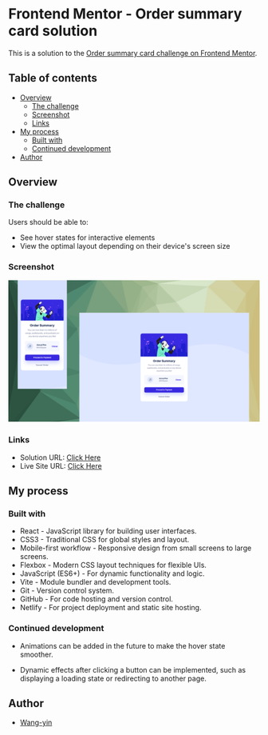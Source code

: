 # Frontend Mentor - Order summary card solution

This is a solution to the [Order summary card challenge on Frontend Mentor](https://www.frontendmentor.io/challenges/order-summary-component-QlPmajDUj).

## Table of contents

- [Overview](#overview)
  - [The challenge](#the-challenge)
  - [Screenshot](#screenshot)
  - [Links](#links)
- [My process](#my-process)
  - [Built with](#built-with)
  - [Continued development](#continued-development)
- [Author](#author)

## Overview

### The challenge

Users should be able to:

- See hover states for interactive elements
- View the optimal layout depending on their device's screen size

### Screenshot

![](./screenshot.png)

### Links

- Solution URL: [Click Here](https://github.com/wang-yin/FrontendMentor/tree/main/Newbie/order-summary-component-main)
- Live Site URL: [Click Here](https://yinorder-summary-component.netlify.app/)

## My process

### Built with

- React - JavaScript library for building user interfaces.
- CSS3 - Traditional CSS for global styles and layout.
- Mobile-first workflow - Responsive design from small screens to large screens.
- Flexbox - Modern CSS layout techniques for flexible UIs.
- JavaScript (ES6+) - For dynamic functionality and logic.
- Vite - Module bundler and development tools.
- Git - Version control system.
- GitHub - For code hosting and version control.
- Netlify - For project deployment and static site hosting.

### Continued development

- Animations can be added in the future to make the hover state smoother.

- Dynamic effects after clicking a button can be implemented, such as displaying a loading state or redirecting to another page.

## Author

- [Wang-yin](https://github.com/wang-yin)

